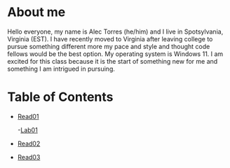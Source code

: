 # About me

<p>Hello everyone, my name is Alec Torres (he/him) and I live in Spotsylvania, Virginia (EST). I have recently moved to Virginia after leaving college to pursue something different more my pace and style and thought code fellows would be the best option. My operating system is Windows 11. I am excited for this class because it is the start of something new for me and something I am intrigued in pursuing. </p>

# Table of Contents 

* [Read01](https://atorresla24.github.io/reading-notes1/)

  -[Lab01](https://atorresla24.github.io/reading-notes-/)

* [Read02](https://atorresla24.github.io/reading-notes/)

* [Read03]()
